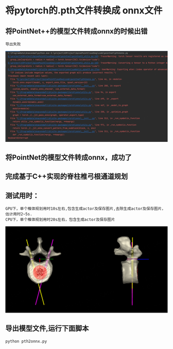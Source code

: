 # 将pytorch的.pth文件转换成 onnx文件

## 将PointNet++的模型文件转成onnx的时候出错
    
    导出失败
![image](png/pointnet22onnx_error.png)

## 将PointNet的模型文件转成onnx，成功了

## 完成基于C++实现的脊柱椎弓根通道规划
## 测试用时：

    GPU下，单个椎体规划用时10s左右,包含生成actor及保存图片,去除生成actor及保存图片，估计用时2~5s.
    CPU下，单个椎体规划用时20s左右，包含生成actor及保存图片
    
![image](./png/01.png)

## 导出模型文件,运行下面脚本
    python pth2onnx.py